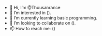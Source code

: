 - 👋 Hi, I’m @Thousanrance
- 👀 I’m interested in ().
- 🌱 I’m currently learning basic programming.
- 💞️ I’m looking to collaborate on ().
- 📫 How to reach me: ()
